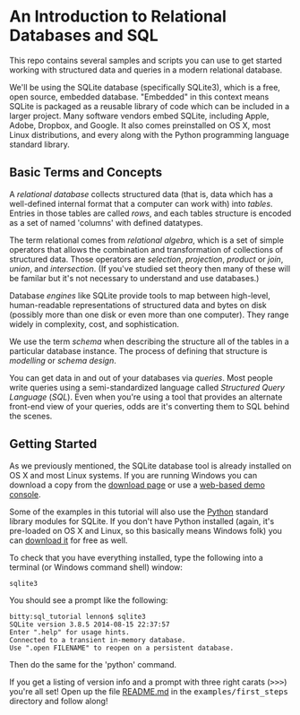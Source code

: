 # An Introduction to Relational Databases and SQL #

This repo contains several samples and scripts you can use to get started
working with structured data and queries in a modern relational database.

We'll be using the SQLite database (specifically SQLite3), which is a free,
open source, embedded database. "Embedded" in this context means SQLite is
packaged as a reusable library of code which can be included in a larger 
project. Many software vendors embed SQLite, including Apple, Adobe, Dropbox,
and Google. It also comes preinstalled on OS X, most Linux distributions, and
every along with the Python programming language standard library.

## Basic Terms and Concepts ##

A _relational database_ collects structured data (that is, data which has a
well-defined internal format that a computer can work with) into _tables_.
Entries in those tables are called _rows_, and each tables structure is 
encoded as a set of named 'columns' with defined datatypes.

The term relational comes from _relational algebra_, which is a set of simple
operators that allows the combination and transformation of collections of 
structured data. Those operators are _selection_, _projection_, _product_ 
or _join_, _union_, and _intersection_. (If you've studied set theory then
many of these will be familar but it's not necessary to understand and use 
databases.)

Database _engines_ like SQLite provide tools to map between high-level, 
human-readable representations of structured data and bytes on disk (possibly
more than one disk or even more than one computer). They range widely in
complexity, cost, and sophistication.

We use the term _schema_ when describing the structure all of the tables in
a particular database instance. The process of defining that structure is 
_modelling_ or _schema design_.

You can get data in and out of your databases via _queries_. Most people write
queries using a semi-standardized language called _Structured Query Language_
(_SQL_). Even when you're using a tool that provides an alternate front-end 
view of your queries, odds are it's converting them to SQL behind the scenes.

## Getting Started ##

As we previously mentioned, the SQLite database tool is already installed on
OS X and most Linux systems. If you are running Windows you can download a 
copy from the [download page](http://sqlite.org/download.html) or use a 
[web-based demo console](http://kripken.github.io/sql.js/GUI/).

Some of the examples in this tutorial will also use the 
[Python](http://python.org/) standard library modules for SQLite. If you don't
have Python installed (again, it's pre-loaded on OS X and Linux, so this 
basically means Windows folk) you can 
[download it](https://www.python.org/downloads/) for free as well.

To check that you have everything installed, type the following into a 
terminal (or Windows command shell) window:

    sqlite3

You should see a prompt like the following:

    bitty:sql_tutorial lennon$ sqlite3
    SQLite version 3.8.5 2014-08-15 22:37:57
    Enter ".help" for usage hints.
    Connected to a transient in-memory database.
    Use ".open FILENAME" to reopen on a persistent database.

Then do the same for the 'python' command.

If you get a listing of version info and a prompt with three right carats
(<tt>&gt;&gt;&gt;</tt>) you're all set! Open up the file 
[README.md](examples/first_steps/README.md) in the <tt>examples/first_steps</tt>
directory and follow along!
